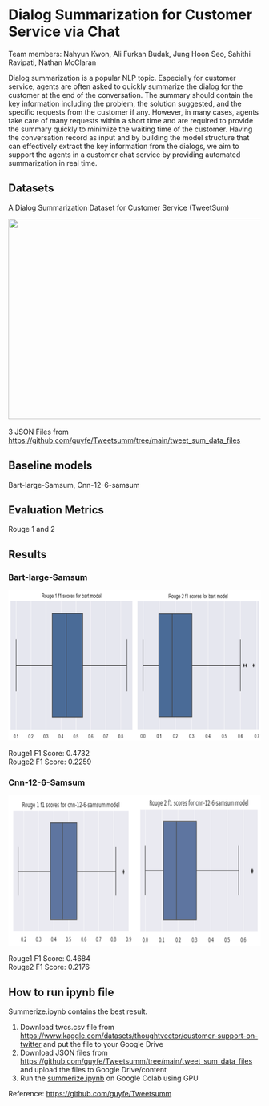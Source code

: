# Dialog Summarization for Customer Service via Chat

Team members: Nahyun Kwon, Ali Furkan Budak, Jung Hoon Seo, Sahithi Ravipati, Nathan McClaran

Dialog summarization is a popular NLP topic. Especially for customer service, agents are often asked to quickly summarize the dialog for the customer at the end of the conversation. The summary should contain the key information including the problem, the solution suggested, and the specific requests from the customer if any. However, in many cases, agents take care of many requests within a short time and are required to provide the summary quickly to minimize the waiting time of the customer. Having the conversation record as input and by building the model structure that can effectively extract the key information from the dialogs, we aim to support the agents in a customer chat service by providing automated summarization in real time.

## Datasets 
A Dialog Summarization Dataset for Customer Service (TweetSum)

<img src=https://i.imgur.com/nTv3Iuu.png width="650" height="400">

3 JSON Files from https://github.com/guyfe/Tweetsumm/tree/main/tweet_sum_data_files

## Baseline models 
Bart-large-Samsum, Cnn-12-6-samsum

## Evaluation Metrics
Rouge 1 and 2

## Results
### Bart-large-Samsum

<img src=https://raw.githubusercontent.com/jseo0917/imageFiles/main/Screen%20Shot%202022-11-30%20at%207.24.32%20PM.png width="600" height="300">

Rouge1 F1 Score: 0.4732<br>
Rouge2 F1 Score: 0.2259

### Cnn-12-6-Samsum

<img src=https://raw.githubusercontent.com/jseo0917/imageFiles/main/Screen%20Shot%202022-11-30%20at%206.00.13%20PM.png width="600" height="300">

Rouge1 F1 Score: 0.4684<br>
Rouge2 F1 Score: 0.2176
## How to run ipynb file

Summerize.ipynb contains the best result. 

1. Download twcs.csv file from https://www.kaggle.com/datasets/thoughtvector/customer-support-on-twitter and put the file to your Google Drive
2. Download JSON files from https://github.com/guyfe/Tweetsumm/tree/main/tweet_sum_data_files and upload the files to Google Drive/content
3. Run the [summerize.ipynb](./summarize.ipynb) on Google Colab using GPU

Reference: https://github.com/guyfe/Tweetsumm
